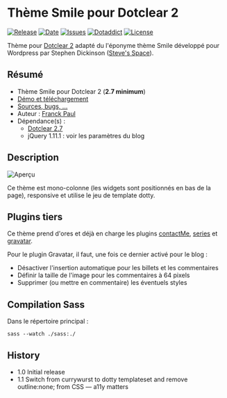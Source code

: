 # Thème Smile pour Dotclear 2

[![Release](https://img.shields.io/github/v/release/franck-paul/smile)](https://github.com/franck-paul/smile/releases)
[![Date](https://img.shields.io/github/release-date/franck-paul/smile)](https://github.com/franck-paul/smile/releases)
[![Issues](https://img.shields.io/github/issues/franck-paul/smile)](https://github.com/franck-paul/smile/issues)
[![Dotaddict](https://img.shields.io/badge/dotaddict-official-green.svg)](https://themes.dotaddict.org/dc2/details/smile)
[![License](https://img.shields.io/github/license/franck-paul/smile)](https://github.com/franck-paul/smile/blob/master/LICENSE)

Thème pour [Dotclear 2](https://fr.dotclear.org/) adapté du l'éponyme thème Smile développé pour Wordpress par Stephen Dickinson ([Steve's Space](https://stephencottontail.wordpress.com/)).

## Résumé

-   Thème Smile pour Dotclear 2 (**2.7 minimum**)
-   [Démo et téléchargement](https://themes.dotaddict.org/galerie-dc2/details/smile)
-   [Sources, bugs, …](https://bitbucket.org/franckpaul/smile)
-   Auteur : [Franck Paul](https://open-time.net/)
-   Dépendance(s) :
    -   [Dotclear 2.7](https://bitbucket.org/dotclear/dotclear)
    -   jQuery 1.11.1 : voir les paramètres du blog

## Description

![Aperçu](https://media.dotaddict.org/pda/tdc2/smile/smile.jpg)

Ce thème est mono-colonne (les widgets sont positionnés en bas de la page), responsive et utilise le jeu de template dotty.

## Plugins tiers

Ce thème prend d'ores et déjà en charge les plugins [contactMe](https://plugins.dotaddict.org/dc2/details/contactMe), [series](https://plugins.dotaddict.org/dc2/details/series) et [gravatar](https://plugins.dotaddict.org/dc2/details/gravatar).

Pour le plugin Gravatar, il faut, une fois ce dernier activé pour le blog :

-   Désactiver l'insertion automatique pour les billets et les commentaires
-   Définir la taille de l'image pour les commentaires à 64 pixels
-   Supprimer (ou mettre en commentaire) les éventuels styles

## Compilation Sass

Dans le répertoire principal :

    sass --watch ./sass:./

## History

-   1.0 Initial release
-   1.1 Switch from currywurst to dotty templateset and remove outline:none; from CSS — a11y matters
